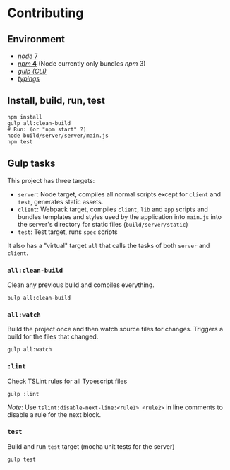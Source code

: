 # Contributing

## Environment

- [_node_ 7][notes-node]
- [_npm_ **4**][notes-npm] (Node currently only bundles _npm_ 3)
- [_gulp (CLI)_][notes-gulp]
- [_typings_][notes-typings]

## Install, build, run, test

```shell
npm install
gulp all:clean-build
# Run: (or "npm start" ?)
node build/server/server/main.js
npm test
```

## Gulp tasks

This project has three targets:

- `server`: Node target, compiles all normal scripts except for `client` and `test`, generates static assets.
- `client`: Webpack target, compiles `client`, `lib` and `app` scripts and bundles templates and styles used by the application
  into `main.js` into the server's directory for static files (`build/server/static`)
- `test`: Test target, runs `spec` scripts

It also has a "virtual" target `all` that calls the tasks of both `server` and `client`.

### `all:clean-build`

Clean any previous build and compiles everything.

```shell
bulp all:clean-build
```

### `all:watch`

Build the project once and then watch source files for changes.
Triggers a build for the files that changed.

```shell
gulp all:watch
```

### `:lint`

Check TSLint rules for all Typescript files

```shell
gulp :lint
```

_Note_: Use `tslint:disable-next-line:<rule1> <rule2>` in line comments
to disable a rule for the next block.

### `test`

Build and run `test` target (mocha unit tests for the server)

```shell
gulp test
```


[notes-gulp]: https://github.com/demurgos/notes/blob/master/tools/languages/javascript/gulp.md
[notes-node]: https://github.com/demurgos/notes/blob/master/tools/languages/javascript/node.md
[notes-npm]: https://github.com/demurgos/notes/blob/master/tools/languages/javascript/npm.md
[notes-typings]: https://github.com/demurgos/notes/blob/master/tools/languages/typescript/typings.md
